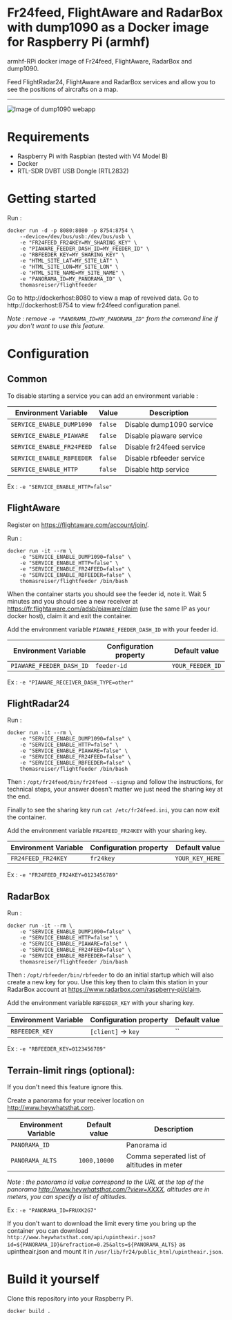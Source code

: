 # Fr24feed, FlightAware and RadarBox with dump1090 as a Docker image for Raspberry Pi (armhf)

armhf-RPi docker image of Fr24feed, FlightAware, RadarBox and dump1090.

Feed FlightRadar24, FlightAware and RadarBox services and allow you to see the positions of aircrafts on a map.

---

![Image of dump1090 webapp](https://raw.githubusercontent.com/thomasreiser/flightfeeder/master/screenshot.png)

# Requirements

- Raspberry Pi with Raspbian (tested with V4 Model B)
- Docker
- RTL-SDR DVBT USB Dongle (RTL2832)

# Getting started

Run : 
```
docker run -d -p 8080:8080 -p 8754:8754 \
	--device=/dev/bus/usb:/dev/bus/usb \
	-e "FR24FEED_FR24KEY=MY_SHARING_KEY" \
	-e "PIAWARE_FEEDER_DASH_ID=MY_FEEDER_ID" \
	-e "RBFEEDER_KEY=MY_SHARING_KEY" \
	-e "HTML_SITE_LAT=MY_SITE_LAT" \
	-e "HTML_SITE_LON=MY_SITE_LON" \
	-e "HTML_SITE_NAME=MY_SITE_NAME" \
	-e "PANORAMA_ID=MY_PANORAMA_ID" \
	thomasreiser/flightfeeder
```

Go to http://dockerhost:8080 to view a map of reveived data.
Go to http://dockerhost:8754 to view fr24feed configuration panel.

*Note : remove `-e "PANORAMA_ID=MY_PANORAMA_ID"` from the command line if you don't want to use this feature.*

# Configuration

## Common

To disable starting a service you can add an environment variable :

| Environment Variable                  | Value                    | Description               |
|---------------------------------------|--------------------------|---------------------------|
| `SERVICE_ENABLE_DUMP1090`             | `false`                  | Disable dump1090 service  |
| `SERVICE_ENABLE_PIAWARE`              | `false`                  | Disable piaware service   |
| `SERVICE_ENABLE_FR24FEED`             | `false`                  | Disable fr24feed service  |
| `SERVICE_ENABLE_RBFEEDER`             | `false`                  | Disable rbfeeder service  |
| `SERVICE_ENABLE_HTTP`                 | `false`                  | Disable http service      |

Ex : `-e "SERVICE_ENABLE_HTTP=false"`

## FlightAware

Register on https://flightaware.com/account/join/.

Run :
```
docker run -it --rm \
	-e "SERVICE_ENABLE_DUMP1090=false" \
	-e "SERVICE_ENABLE_HTTP=false" \
	-e "SERVICE_ENABLE_FR24FEED=false" \
	-e "SERVICE_ENABLE_RBFEEDER=false" \
	thomasreiser/flightfeeder /bin/bash
```
When the container starts you should see the feeder id, note it. Wait 5 minutes and you should see a new receiver at https://fr.flightaware.com/adsb/piaware/claim (use the same IP as your docker host), claim it and exit the container.

Add the environment variable `PIAWARE_FEEDER_DASH_ID` with your feeder id.

| Environment Variable                  | Configuration property   | Default value     |
|---------------------------------------|--------------------------|-------------------|
| `PIAWARE_FEEDER_DASH_ID`              | `feeder-id`              | `YOUR_FEEDER_ID`  |


Ex : `-e "PIAWARE_RECEIVER_DASH_TYPE=other"`

## FlightRadar24

Run :
```
docker run -it --rm \
	-e "SERVICE_ENABLE_DUMP1090=false" \
	-e "SERVICE_ENABLE_HTTP=false" \
	-e "SERVICE_ENABLE_PIAWARE=false" \
	-e "SERVICE_ENABLE_FR24FEED=false" \
	-e "SERVICE_ENABLE_RBFEEDER=false" \
	thomasreiser/flightfeeder /bin/bash
```
Then : `/opt/fr24feed/bin/fr24feed --signup` and follow the instructions, for technical steps, your answer doesn't matter we just need the sharing key at the end.

Finally to see the sharing key run `cat /etc/fr24feed.ini`, you can now exit the container.

Add the environment variable `FR24FEED_FR24KEY` with your sharing key.

| Environment Variable                  | Configuration property   | Default value     |
|---------------------------------------|--------------------------|-------------------|
| `FR24FEED_FR24KEY`                    | `fr24key`                | `YOUR_KEY_HERE`   |

Ex : `-e "FR24FEED_FR24KEY=0123456789"`

## RadarBox

Run :
```
docker run -it --rm \
	-e "SERVICE_ENABLE_DUMP1090=false" \
	-e "SERVICE_ENABLE_HTTP=false" \
	-e "SERVICE_ENABLE_PIAWARE=false" \
	-e "SERVICE_ENABLE_FR24FEED=false" \
	-e "SERVICE_ENABLE_RBFEEDER=false" \
	thomasreiser/flightfeeder /bin/bash
```

Then : `/opt/rbfeeder/bin/rbfeeder` to do an initial startup which will also create a new key for you. Use this key then to claim this station in your RadarBox account at https://www.radarbox.com/raspberry-pi/claim.

Add the environment variable `RBFEEDER_KEY` with your sharing key.

| Environment Variable                  | Configuration property   | Default value     |
|---------------------------------------|--------------------------|-------------------|
| `RBFEEDER_KEY`                        | `[client]` -> `key`        | ``                |

Ex : `-e "RBFEEDER_KEY=0123456789"`

## Terrain-limit rings (optional):
If you don't need this feature ignore this.

Create a panorama for your receiver location on http://www.heywhatsthat.com.

| Environment Variable                  | Default value            | Description                                 |
|---------------------------------------|--------------------------|---------------------------------------------|
| `PANORAMA_ID`                         |                          | Panorama id                                 |
| `PANORAMA_ALTS`                       | `1000,10000`             | Comma seperated list of altitudes in meter  |

*Note : the panorama id value correspond to the URL at the top of the panorama http://www.heywhatsthat.com/?view=XXXX, altitudes are in meters, you can specify a list of altitudes.*

Ex : `-e "PANORAMA_ID=FRUXK2G7"`

If you don't want to download the limit every time you bring up the container you can download `http://www.heywhatsthat.com/api/upintheair.json?id=${PANORAMA_ID}&refraction=0.25&alts=${PANORAMA_ALTS}` as upintheair.json and mount it in `/usr/lib/fr24/public_html/upintheair.json`.

# Build it yourself

Clone this repository into your Raspberry Pi.

```docker build . ```

